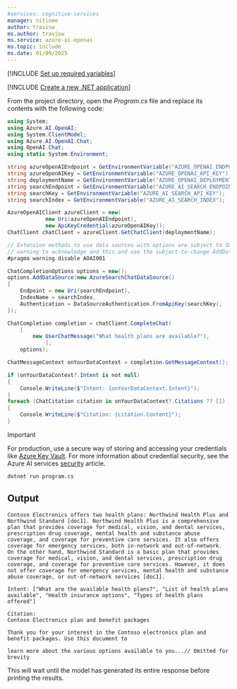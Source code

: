 ```yaml
---
#services: cognitive-services
manager: nitinme
author: travisw
ms.author: travisw
ms.service: azure-ai-openai
ms.topic: include
ms.date: 01/09/2025
---
```


[!INCLUDE [Set up required variables](./use-your-data-common-variables.md)]

[!INCLUDE [Create a new .NET application](./dotnet-new-application.md)]

From the project directory, open the *Program.cs* file and replace its contents with the following code:

```csharp
using System;
using Azure.AI.OpenAI;
using System.ClientModel;
using Azure.AI.OpenAI.Chat;
using OpenAI.Chat;
using static System.Environment;

string azureOpenAIEndpoint = GetEnvironmentVariable("AZURE_OPENAI_ENDPOINT");
string azureOpenAIKey = GetEnvironmentVariable("AZURE_OPENAI_API_KEY");
string deploymentName = GetEnvironmentVariable("AZURE_OPENAI_DEPLOYMENT_ID");
string searchEndpoint = GetEnvironmentVariable("AZURE_AI_SEARCH_ENDPOINT");
string searchKey = GetEnvironmentVariable("AZURE_AI_SEARCH_API_KEY");
string searchIndex = GetEnvironmentVariable("AZURE_AI_SEARCH_INDEX");

AzureOpenAIClient azureClient = new(
			new Uri(azureOpenAIEndpoint),
			new ApiKeyCredential(azureOpenAIKey));
ChatClient chatClient = azureClient.GetChatClient(deploymentName);

// Extension methods to use data sources with options are subject to SDK surface changes. Suppress the
// warning to acknowledge and this and use the subject-to-change AddDataSource method.
#pragma warning disable AOAI001

ChatCompletionOptions options = new();
options.AddDataSource(new AzureSearchChatDataSource()
{
	Endpoint = new Uri(searchEndpoint),
	IndexName = searchIndex,
	Authentication = DataSourceAuthentication.FromApiKey(searchKey),
});

ChatCompletion completion = chatClient.CompleteChat(
	[
		new UserChatMessage("What health plans are available?"),
			],
	options);

ChatMessageContext onYourDataContext = completion.GetMessageContext();

if (onYourDataContext?.Intent is not null)
{
	Console.WriteLine($"Intent: {onYourDataContext.Intent}");
}
foreach (ChatCitation citation in onYourDataContext?.Citations ?? [])
{
	Console.WriteLine($"Citation: {citation.Content}");
}
```

> [!IMPORTANT]
> For production, use a secure way of storing and accessing your credentials like [Azure Key Vault](/azure/key-vault/general/overview). For more information about credential security, see the Azure AI services [security](../../security-features.md) article.

```cmd
dotnet run program.cs
```

## Output

```output
Contoso Electronics offers two health plans: Northwind Health Plus and Northwind Standard [doc1]. Northwind Health Plus is a comprehensive plan that provides coverage for medical, vision, and dental services, prescription drug coverage, mental health and substance abuse coverage, and coverage for preventive care services. It also offers coverage for emergency services, both in-network and out-of-network. On the other hand, Northwind Standard is a basic plan that provides coverage for medical, vision, and dental services, prescription drug coverage, and coverage for preventive care services. However, it does not offer coverage for emergency services, mental health and substance abuse coverage, or out-of-network services [doc1].

Intent: ["What are the available health plans?", "List of health plans available", "Health insurance options", "Types of health plans offered"]

Citation:
Contoso Electronics plan and benefit packages

Thank you for your interest in the Contoso electronics plan and benefit packages. Use this document to

learn more about the various options available to you...// Omitted for brevity
```

This will wait until the model has generated its entire response before printing the results.